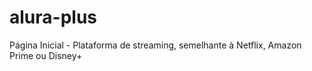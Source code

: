 # alura-plus
Página Inicial - Plataforma de streaming, semelhante à Netflix, Amazon Prime ou Disney+
